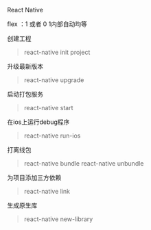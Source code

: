 React Native 

flex ：1 或者 0
1内部自动均等 

创建工程
>react-native init project
 
升级最新版本
>react-native upgrade

启动打包服务
>react-native start

在ios上运行debug程序
>react-native run-ios

打离线包
>react-native bundle
>react-native unbundle

为项目添加三方依赖
>react-native link

生成原生库
>react-native new-library